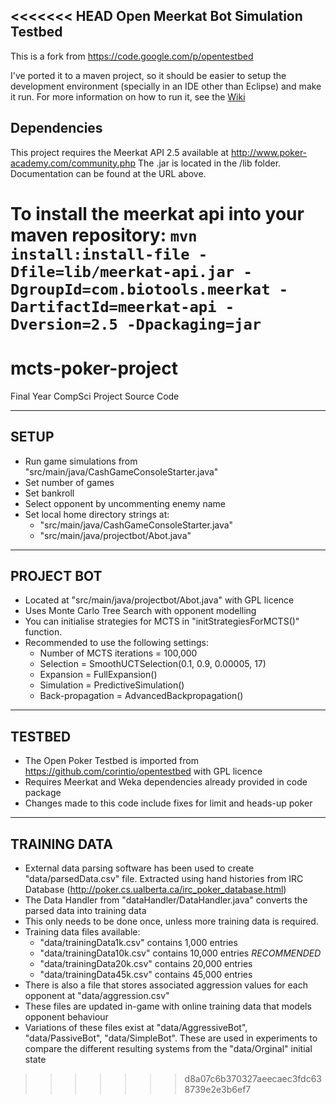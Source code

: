 <<<<<<< HEAD
Open Meerkat Bot Simulation Testbed
-----------------------------------

This is a fork from https://code.google.com/p/opentestbed

I've ported it to a maven project, so it should be easier to setup the development environment (specially in an IDE other than Eclipse) and make it run. For more information on how to run it, see the [Wiki](https://github.com/corintio/opentestbed/wiki/How-To-Simulate-Cash-Games)


Dependencies
------------

This project requires the Meerkat API 2.5 available at http://www.poker-academy.com/community.php
The .jar is located in the /lib folder. Documentation can be found at the URL above.

To install the meerkat api into your maven repository:
````mvn install:install-file -Dfile=lib/meerkat-api.jar -DgroupId=com.biotools.meerkat -DartifactId=meerkat-api -Dversion=2.5 -Dpackaging=jar````
=======
# mcts-poker-project
Final Year CompSci Project Source Code

-----
SETUP
-----
- Run game simulations from "src/main/java/CashGameConsoleStarter.java"
- Set number of games
- Set bankroll
- Select opponent by uncommenting enemy name
- Set local home directory strings at:
	- "src/main/java/CashGameConsoleStarter.java"
	- "src/main/java/projectbot/Abot.java"

-----------
PROJECT BOT
-----------
- Located at "src/main/java/projectbot/Abot.java" with GPL licence
- Uses Monte Carlo Tree Search with opponent modelling
- You can initialise strategies for MCTS in "initStrategiesForMCTS()" function.
- Recommended to use the following settings:
	- Number of MCTS iterations = 100,000
	- Selection = SmoothUCTSelection(0.1, 0.9, 0.00005, 17)
	- Expansion = FullExpansion()
	- Simulation = PredictiveSimulation()
	- Back-propagation = AdvancedBackpropagation()

-------
TESTBED
-------
- The Open Poker Testbed is imported from https://github.com/corintio/opentestbed with GPL licence
- Requires Meerkat and Weka dependencies already provided in code package
- Changes made to this code include fixes for limit and heads-up poker

-------------
TRAINING DATA
-------------
- External data parsing software has been used to create "data/parsedData.csv" file.
  Extracted using hand histories from IRC Database (http://poker.cs.ualberta.ca/irc_poker_database.html)
- The Data Handler from "dataHandler/DataHandler.java" converts the parsed data into training data
- This only needs to be done once, unless more training data is required.
- Training data files available:
	- "data/trainingData1k.csv" contains 1,000 entries
	- "data/trainingData10k.csv" contains 10,000 entries *RECOMMENDED*
	- "data/trainingData20k.csv" contains 20,000 entries
	- "data/trainingData45k.csv" contains 45,000 entries
- There is also a file that stores associated aggression values for each opponent at "data/aggression.csv"
- These files are updated in-game with online training data that models opponent behaviour
- Variations of these files exist at "data/AggressiveBot", "data/PassiveBot", "data/SimpleBot".
  These are used in experiments to compare the different resulting systems from the "data/Orginal" initial state
>>>>>>> d8a07c6b370327aeecaec3fdc638739e2e3b6ef7
